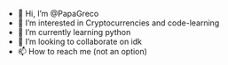 - 👋 Hi, I’m @PapaGreco
- 👀 I’m interested in Cryptocurrencies and code-learning
- 🌱 I’m currently learning python
- 💞️ I’m looking to collaborate on idk
- 📫 How to reach me (not an option)

<!---
PapaGreco/PapaGreco is a ✨ special ✨ repository because its `README.md` (this file) appears on your GitHub profile.
You can click the Preview link to take a look at your changes.
--->
